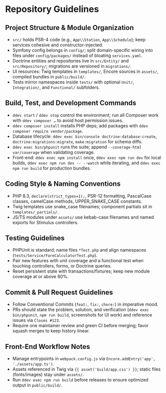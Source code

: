 # Repository Guidelines

## Project Structure & Module Organization
- `src/` holds PSR-4 code (e.g., `App\\Station`, `App\\Schedule`); keep services cohesive and constructor-injected.
- Symfony config belongs in `config/`; split domain-specific wiring into files under `config/packages/` instead of bloating `services.yaml`.
- Doctrine entities and repositories live in `src/Entity/` and `src/Repository/`; migrations are versioned in `migrations/`.
- UI resources: Twig templates in `templates/`, Encore sources in `assets/`, compiled bundles in `public/build/`.
- Tests mirror namespaces inside `tests/` with optional `Unit/`, `Integration/`, and `Functional/` subfolders.

## Build, Test, and Development Commands
- `ddev start` / `ddev stop` control the environment; run all Composer work with `ddev composer …` to avoid host permission issues.
- `ddev composer install` installs PHP deps; add packages with `ddev composer require vendor/package`.
- Database lifecycle: `ddev exec bin/console doctrine:database:create`, `doctrine:migrations:migrate`, `make:migration` for schema diffs.
- `ddev exec bin/phpunit` runs the suite; append `--coverage-html var/coverage` when validating coverage.
- Front-end: `ddev exec npm install` once, `ddev exec npm run dev` for local builds, `ddev exec npm run dev -- --watch` while iterating, and `ddev exec npm run build` for production bundles.

## Coding Style & Naming Conventions
- PHP 8.3, `declare(strict_types=1);`, PSR-12 formatting, PascalCase classes, camelCase methods, UPPER_SNAKE_CASE constants.
- Twig templates use snake_case filenames; component partials sit in `templates/_partials/`.
- JS/TS modules under `assets/` use kebab-case filenames and named exports for Stimulus controllers.

## Testing Guidelines
- PHPUnit is standard; name files `*Test.php` and align namespaces (`tests/Service/FareCalculatorTest.php`).
- Pair new features with unit coverage and a functional test when touching controllers, forms, or Doctrine queries.
- Reset persistent state with transactions/fixtures; keep new module coverage at or above 80%.

## Commit & Pull Request Guidelines
- Follow Conventional Commits (`feat:`, `fix:`, `chore:`) in imperative mood.
- PRs should state the problem, solution, and verification (`ddev exec bin/phpunit`, `npm run build`, screenshots for UI work) and reference issues via `Closes #123`.
- Require one maintainer review and green CI before merging; favor squash merges to keep history linear.

## Front-End Workflow Notes
- Manage entrypoints in `webpack.config.js` via `Encore.addEntry('app', './assets/app.ts')`.
- Assets referenced in Twig via `{{ asset('build/app.css') }}`; static files (fonts/images) stay under `assets/`.
- Run `ddev exec npm run build` before releases to ensure optimized output in `public/build/`.
